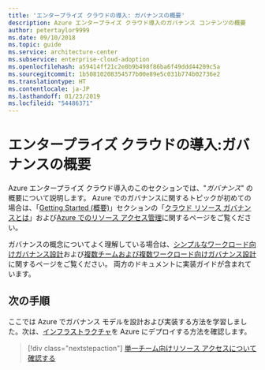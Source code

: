 ```yaml
---
title: 'エンタープライズ クラウドの導入: ガバナンスの概要'
description: Azure エンタープライズ クラウド導入のガバナンス コンテンツの概要
author: petertaylor9999
ms.date: 09/10/2018
ms.topic: guide
ms.service: architecture-center
ms.subservice: enterprise-cloud-adoption
ms.openlocfilehash: a59414ff21c2e0b9b498f86ba6f49ddd44209c5a
ms.sourcegitcommit: 1b50810208354577b00e89e5c031b774b02736e2
ms.translationtype: HT
ms.contentlocale: ja-JP
ms.lasthandoff: 01/23/2019
ms.locfileid: "54486371"
---
```

# <a name="enterprise-cloud-adoption-governance-overview"></a>エンタープライズ クラウドの導入:ガバナンスの概要

Azure エンタープライズ クラウド導入のこのセクションでは、"*ガバナンス*" の概要について説明します。 Azure でのガバナンスに関するトピックが初めての場合は、「[Getting Started (概要)](../getting-started/overview.md)」セクションの「[クラウド リソース ガバナンスとは](../getting-started/what-is-governance.md)」および[Azure でのリソース アクセス管理](../getting-started/azure-resource-access.md)に関するページをご覧ください。

ガバナンスの概念についてよく理解している場合は、[シンプルなワークロード向けガバナンス設計](governance-single-team.md)および[複数チームおよび複数ワークロード向けガバナンス設計](governance-multiple-teams.md)に関するページをご覧ください。 両方のドキュメントに実装ガイドが含まれています。

## <a name="next-steps"></a>次の手順

ここでは Azure でガバナンス モデルを設計および実装する方法を学習しました。次は、[インフラストラクチャ](../infrastructure/basic-workload.md)を Azure にデプロイする方法を確認します。

> [!div class="nextstepaction"]
> [単一チーム向けリソース アクセスについて確認する](governance-single-team.md)